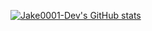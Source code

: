 [![Jake0001-Dev's GitHub stats](https://github-readme-stats.vercel.app/api?username=jake0001-dev)](https://github.com/anuraghazra/github-readme-stats)
